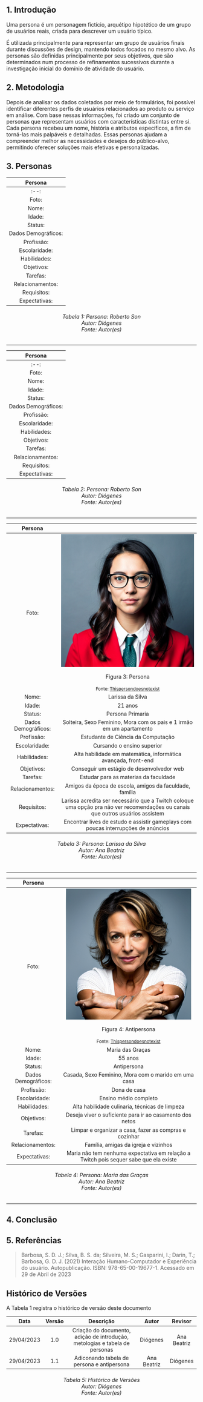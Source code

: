 ## 1. Introdução

Uma persona é um personagem fictício, arquétipo hipotético de um grupo de usuários reais, criada para descrever um usuário típico.

É utilizada principalmente para representar um grupo de usuários finais durante discussões de design, mantendo todos focados no mesmo alvo. As personas são definidas principalmente por seus objetivos, que são determinados num processo de refinamentos sucessivos durante a investigação inicial do domínio de atividade do usuário.

## 2. Metodologia
Depois de analisar os dados coletados por meio de formulários, foi possível identificar diferentes perfis de usuários relacionados ao produto ou serviço em análise. Com base nessas informações, foi criado um conjunto de personas que representam usuários com características distintas entre si. Cada persona recebeu um nome, história e atributos específicos, a fim de torná-las mais palpáveis e detalhadas. Essas personas ajudam a compreender melhor as necessidades e desejos do público-alvo, permitindo oferecer soluções mais efetivas e personalizadas.

## 3. Personas
| Persona | 
| :------: | 
|:--:|:--:|
|Foto:|
|Nome:||
|Idade:||
|Status:||
|Dados Demográficos:| |
|Profissão:||
|Escolaridade:||
|Habilidades:| |
|Objetivos:|  |
|Tarefas:| |
|Relacionamentos:|  |
|Requisitos:| |
|Expectativas:| |

<h6 align = "center"> Tabela 1: Persona: Roberto Son
<br> Autor: Diógenes
<br>Fonte: Autor(es)</h6>

---

| Persona | 
| :------: | 
|:--:|:--:|
|Foto:|
|Nome:||
|Idade:||
|Status:||
|Dados Demográficos:| |
|Profissão:||
|Escolaridade:||
|Habilidades:| |
|Objetivos:|  |
|Tarefas:| |
|Relacionamentos:|  |
|Requisitos:| |
|Expectativas:| |

<h6 align = "center"> Tabela 2: Persona: Roberto Son
<br> Autor: Diógenes
<br>Fonte: Autor(es)</h6>

---

| Persona | |
|:--:|:--:|
|Foto:| ![](./imagens/1270583580_21.png) <p>Figura 3: Persona</p><small>Fonte: <a href='https://thispersondoesnotexist.com/'>Thispersondoesnotexist</a> </small>|
|Nome:| Larissa da Silva|
|Idade:| 21 anos |
|Status:| Persona Primaria |
|Dados Demográficos:| Solteira, Sexo Feminino, Mora com os pais e 1 irmão em um apartamento|
|Profissão:| Estudante de Ciência da Computação|
|Escolaridade:| Cursando o ensino superior|
|Habilidades:| Alta habilidade em matemática, informática avançada, front-end|
|Objetivos:| Conseguir um estágio de desenvolvedor web |
|Tarefas:| Estudar para as materias da faculdade|
|Relacionamentos:| Amigos da época de escola, amigos da faculdade, família|
|Requisitos:| Larissa acredita ser necessário que a Twitch coloque uma opção pra não ver recomendações ou canais que outros usuários assistem|
|Expectativas:| Encontrar lives de estudo e assistir gameplays com poucas interrupções de anúncios|

<h6 align = "center"> Tabela 3: Persona: Larissa da Silva
<br> Autor: Ana Beatriz
<br>Fonte: Autor(es)</h6>

---

| Persona | |
|:--:|:--:|
|Foto:| ![](./imagens/3420537452_50.png)<p>Figura 4: Antipersona</p><small>Fonte: <a href='https://thispersondoesnotexist.com/'>Thispersondoesnotexist</a> </small>||
|Nome:| Maria das Graças |
|Idade:| 55 anos |
|Status:| Antipersona |
|Dados Demográficos:| Casada, Sexo Feminino, Mora com o marido em uma casa|
|Profissão:| Dona de casa |
|Escolaridade:| Ensino médio completo |
|Habilidades:| Alta habilidade culinaria, técnicas de limpeza|
|Objetivos:| Deseja viver o suficiente para ir ao casamento dos netos |
|Tarefas:| Limpar e organizar a casa, fazer as compras e cozinhar|
|Relacionamentos:| Família, amigas da igreja e vizinhos |
|Expectativas:| Maria não tem nenhuma expectativa em relação a Twitch pois sequer sabe que ela existe                  |

<h6 align = "center"> Tabela 4: Persona: Maria das Graças
<br> Autor: Ana Beatriz
<br>Fonte: Autor(es)</h6>

---

## 4. Conclusão

## 5. Referências

> Barbosa, S. D. J.; Silva, B. S. da; Silveira, M. S.; Gasparini, I.; Darin, T.; Barbosa, G. D. J. (2021)
Interação Humano-Computador e Experiência do usuário. Autopublicação. ISBN: 978-65-00-19677-1. Acessado em 29 de Abril de 2023

## Histórico de Versões

A Tabela 1 registra o histórico de versão deste documento

|**Data** | **Versão** | **Descrição** | **Autor** | **Revisor** |
|:---: | :---: | :---: | :---: | :---: |
| 29/04/2023 | 1.0 | Criação do documento, adição de introdução, metologias e tabela de personas | Diógenes | Ana Beatriz |
| 29/04/2023 | 1.1 | Adiconando tabela de persona e antipersona | Ana Beatriz | Diógenes |


<h6 align = "center"> Tabela 5: Histórico de Versões
<br> Autor: Diógenes 
<br>Fonte: Autor(es)</h6>
